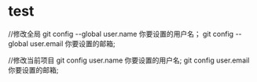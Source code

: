 # test

//修改全局
git config  --global user.name 你要设置的用户名；
git config  --global user.email 你要设置的邮箱;

//修改当前项目
git config user.name 你要设置的用户名;
git config user.email 你要设置的邮箱;